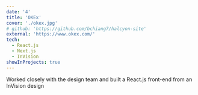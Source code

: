 ```yaml
---
date: '4'
title: 'OKEx'
cover: './okex.jpg'
# github: 'https://github.com/bchiang7/halcyon-site'
external: 'https://www.okex.com/'
tech:
  - React.js
  - Next.js
  - InVision
showInProjects: true
---
```


Worked closely with the design team and built a React.js front-end from an InVision design
